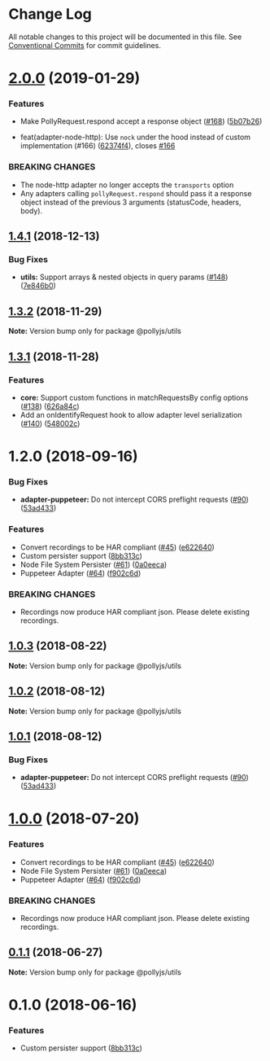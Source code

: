 # Change Log

All notable changes to this project will be documented in this file.
See [Conventional Commits](https://conventionalcommits.org) for commit guidelines.

# [2.0.0](https://github.com/netflix/pollyjs/tree/master/packages/@pollyjs/utils/compare/v1.4.2...v2.0.0) (2019-01-29)


### Features

* Make PollyRequest.respond accept a response object ([#168](https://github.com/netflix/pollyjs/tree/master/packages/[@pollyjs](https://github.com/pollyjs)/utils/issues/168)) ([5b07b26](https://github.com/netflix/pollyjs/tree/master/packages/@pollyjs/utils/commit/5b07b26))


*  feat(adapter-node-http): Use `nock` under the hood instead of custom implementation (#166) ([62374f4](https://github.com/netflix/pollyjs/tree/master/packages/@pollyjs/utils/commit/62374f4)), closes [#166](https://github.com/netflix/pollyjs/tree/master/packages/@pollyjs/utils/issues/166)


### BREAKING CHANGES

* The node-http adapter no longer accepts the `transports` option
* Any adapters calling `pollyRequest.respond` should pass it a response object instead of the previous 3 arguments (statusCode, headers, body).





## [1.4.1](https://github.com/netflix/pollyjs/tree/master/packages/@pollyjs/utils/compare/v1.4.0...v1.4.1) (2018-12-13)


### Bug Fixes

* **utils:** Support arrays & nested objects in query params ([#148](https://github.com/netflix/pollyjs/tree/master/packages/[@pollyjs](https://github.com/pollyjs)/utils/issues/148)) ([7e846b0](https://github.com/netflix/pollyjs/tree/master/packages/@pollyjs/utils/commit/7e846b0))





## [1.3.2](https://github.com/netflix/pollyjs/tree/master/packages/@pollyjs/utils/compare/v1.3.1...v1.3.2) (2018-11-29)

**Note:** Version bump only for package @pollyjs/utils





## [1.3.1](https://github.com/netflix/pollyjs/tree/master/packages/@pollyjs/utils/compare/v1.2.0...v1.3.1) (2018-11-28)


### Features

* **core:** Support custom functions in matchRequestsBy config options ([#138](https://github.com/netflix/pollyjs/tree/master/packages/[@pollyjs](https://github.com/pollyjs)/utils/issues/138)) ([626a84c](https://github.com/netflix/pollyjs/tree/master/packages/@pollyjs/utils/commit/626a84c))
* Add an onIdentifyRequest hook to allow adapter level serialization ([#140](https://github.com/netflix/pollyjs/tree/master/packages/[@pollyjs](https://github.com/pollyjs)/utils/issues/140)) ([548002c](https://github.com/netflix/pollyjs/tree/master/packages/@pollyjs/utils/commit/548002c))





<a name="1.2.0"></a>
# 1.2.0 (2018-09-16)


### Bug Fixes

* **adapter-puppeteer:** Do not intercept CORS preflight requests ([#90](https://github.com/netflix/pollyjs/tree/master/packages/[@pollyjs](https://github.com/pollyjs)/utils/issues/90)) ([53ad433](https://github.com/netflix/pollyjs/tree/master/packages/@pollyjs/utils/commit/53ad433))


### Features

* Convert recordings to be HAR compliant ([#45](https://github.com/netflix/pollyjs/tree/master/packages/[@pollyjs](https://github.com/pollyjs)/utils/issues/45)) ([e622640](https://github.com/netflix/pollyjs/tree/master/packages/@pollyjs/utils/commit/e622640))
* Custom persister support ([8bb313c](https://github.com/netflix/pollyjs/tree/master/packages/@pollyjs/utils/commit/8bb313c))
* Node File System Persister ([#61](https://github.com/netflix/pollyjs/tree/master/packages/[@pollyjs](https://github.com/pollyjs)/utils/issues/61)) ([0a0eeca](https://github.com/netflix/pollyjs/tree/master/packages/@pollyjs/utils/commit/0a0eeca))
* Puppeteer Adapter ([#64](https://github.com/netflix/pollyjs/tree/master/packages/[@pollyjs](https://github.com/pollyjs)/utils/issues/64)) ([f902c6d](https://github.com/netflix/pollyjs/tree/master/packages/@pollyjs/utils/commit/f902c6d))


### BREAKING CHANGES

* Recordings now produce HAR compliant json. Please delete existing recordings.




<a name="1.0.3"></a>
## [1.0.3](https://github.com/netflix/pollyjs/tree/master/packages/@pollyjs/utils/compare/@pollyjs/utils@1.0.2...@pollyjs/utils@1.0.3) (2018-08-22)




**Note:** Version bump only for package @pollyjs/utils

<a name="1.0.2"></a>
## [1.0.2](https://github.com/netflix/pollyjs/tree/master/packages/@pollyjs/utils/compare/@pollyjs/utils@1.0.1...@pollyjs/utils@1.0.2) (2018-08-12)




**Note:** Version bump only for package @pollyjs/utils

<a name="1.0.1"></a>
## [1.0.1](https://github.com/netflix/pollyjs/tree/master/packages/@pollyjs/utils/compare/@pollyjs/utils@1.0.0...@pollyjs/utils@1.0.1) (2018-08-12)


### Bug Fixes

* **adapter-puppeteer:** Do not intercept CORS preflight requests ([#90](https://github.com/netflix/pollyjs/tree/master/packages/[@pollyjs](https://github.com/pollyjs)/utils/issues/90)) ([53ad433](https://github.com/netflix/pollyjs/tree/master/packages/@pollyjs/utils/commit/53ad433))




<a name="1.0.0"></a>
# [1.0.0](https://github.com/netflix/pollyjs/tree/master/packages/@pollyjs/utils/compare/@pollyjs/utils@0.1.1...@pollyjs/utils@1.0.0) (2018-07-20)


### Features

* Convert recordings to be HAR compliant ([#45](https://github.com/netflix/pollyjs/tree/master/packages/[@pollyjs](https://github.com/pollyjs)/utils/issues/45)) ([e622640](https://github.com/netflix/pollyjs/tree/master/packages/@pollyjs/utils/commit/e622640))
* Node File System Persister ([#61](https://github.com/netflix/pollyjs/tree/master/packages/[@pollyjs](https://github.com/pollyjs)/utils/issues/61)) ([0a0eeca](https://github.com/netflix/pollyjs/tree/master/packages/@pollyjs/utils/commit/0a0eeca))
* Puppeteer Adapter ([#64](https://github.com/netflix/pollyjs/tree/master/packages/[@pollyjs](https://github.com/pollyjs)/utils/issues/64)) ([f902c6d](https://github.com/netflix/pollyjs/tree/master/packages/@pollyjs/utils/commit/f902c6d))


### BREAKING CHANGES

* Recordings now produce HAR compliant json. Please delete existing recordings.




<a name="0.1.1"></a>
## [0.1.1](https://github.com/netflix/pollyjs/tree/master/packages/@pollyjs/utils/compare/@pollyjs/utils@0.1.0...@pollyjs/utils@0.1.1) (2018-06-27)




**Note:** Version bump only for package @pollyjs/utils

<a name="0.1.0"></a>
# 0.1.0 (2018-06-16)


### Features

* Custom persister support ([8bb313c](https://github.com/netflix/pollyjs/tree/master/packages/@pollyjs/utils/commit/8bb313c))
